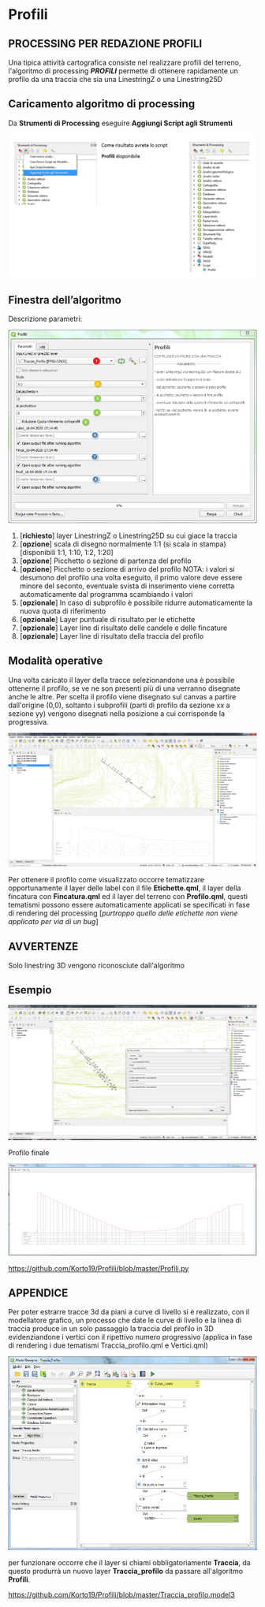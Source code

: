# Profili

## PROCESSING PER REDAZIONE PROFILI

Una tipica attività cartografica consiste nel realizzare profili del terreno, l'algoritmo di processing **_PROFILI_** permette di ottenere rapidamente un profilo da una traccia che sia una LinestringZ o una Linestring25D

## Caricamento algoritmo di processing
	
Da **Strumenti di Processing** eseguire **Aggiungi Script agli Strumenti**

![](./imgs/img_01.png)

## Finestra dell’algoritmo

Descrizione parametri:

![](./imgs/img_02.png)

1. [**richiesto**] layer LinestringZ o Linestring25D su cui giace la traccia
2. [**opzione**] scala di disegno normalmente 1:1 (si scala in stampa) [disponibili 1:1, 1:10, 1:2, 1:20]
3. [**opzione**] Picchetto o sezione di partenza del profilo
4. [**opzione**] Picchetto o sezione di arrivo del profilo
   NOTA: i valori si desumono del profilo una volta eseguito, il primo valore deve essere minore del seconto, eventuale svista di inserimento viene corretta automaticamente dal programma scambiando i valori  
5. [**opzionale**] In caso di subprofilo è possibile ridurre automaticamente la    nuova quota di riferimento
6. [**opzionale**] Layer puntuale di risultato per le etichette
7. [**opzionale**] Layer line di risultato delle candele e delle fincature
8. [**opzionale**] Layer line di risultato della traccia del profilo
   
## Modalità operative
Una volta caricato il layer della tracce selezionandone una è possibile ottenerne il profilo, se ve ne son presenti più di una verranno disegnate anche le altre.
Per scelta il profilo viene disegnato sul canvas a partire dall'origine (0,0), soltanto i subprofili (parti di profilo da sezione xx a sezione yy) vengono disegnati nella posizione a cui corrisponde la progressiva.

![](./imgs/img_03.png)

Per ottenere il profilo come visualizzato occorre tematizzare opportunamente il layer delle label con il file **Etichette.qml**, il layer della fincatura con **Fincatura.qml** ed il layer del terreno con **Profilo.qml**, questi tematismi possono essere automaticamente applicati se specificati in fase di rendering del processing [_purtroppo quello delle etichette non viene applicato per via di un bug_]

## AVVERTENZE
Solo linestring 3D vengono riconosciute dall'algoritmo

## Esempio

[![](./imgs/img_06.png)](https://youtu.be/0izfW0zont4 "Primo Esempio")

Profilo finale

![](./imgs/img_05.png)

https://github.com/Korto19/Profili/blob/master/Profili.py

## APPENDICE
Per poter estrarre tracce 3d da piani a curve di livello si è realizzato, con il modellatore grafico, un processo che date le curve di livello e la linea di traccia produce in un solo passaggio la traccia del profilo in 3D evidenziandone i vertici con il ripettivo numero progressivo (applica in fase di rendering i due tematismi Traccia_profilo.qml e Vertici.qml)

![](./imgs/img_04.png)

per funzionare occorre che il layer si chiami obbligatoriamente **Traccia**, da questo produrrà un nuovo layer **Traccia_profilo** da passare all'algoritmo **Profili**.

https://github.com/Korto19/Profili/blob/master/Traccia_profilo.model3